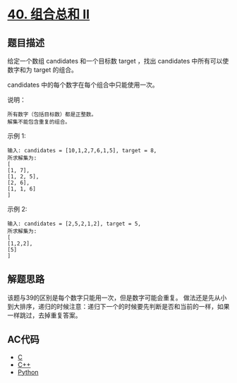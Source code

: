 # [40. 组合总和 II](https://leetcode-cn.com/problems/combination-sum-ii)

##  题目描述

给定一个数组 candidates 和一个目标数 target ，找出 candidates 中所有可以使数字和为 target 的组合。

candidates 中的每个数字在每个组合中只能使用一次。

说明：

    所有数字（包括目标数）都是正整数。
    解集不能包含重复的组合。 

示例 1:

    输入: candidates = [10,1,2,7,6,1,5], target = 8,
    所求解集为:
    [
    [1, 7],
    [1, 2, 5],
    [2, 6],
    [1, 1, 6]
    ]

示例 2:

    输入: candidates = [2,5,2,1,2], target = 5,
    所求解集为:
    [
    [1,2,2],
    [5]
    ]

## 解题思路

该题与39的区别是每个数字只能用一次，但是数字可能会重复。
做法还是先从小到大排序，递归的时候注意：递归下一个的时候要先判断是否和当前的一样，如果一样跳过，去掉重复答案。

## AC代码

- [C](40.c)
- [C++](40.cpp)
- [Python](40.py)
